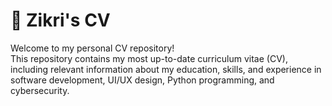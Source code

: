 # 💼 Zikri's CV

Welcome to my personal CV repository!  
This repository contains my most up-to-date curriculum vitae (CV), including relevant information about my education, skills, and experience in software development, UI/UX design, Python programming, and cybersecurity.




